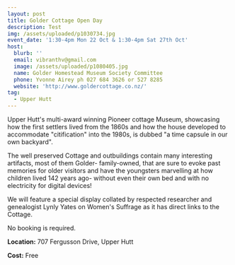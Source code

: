 ```yaml
---
layout: post
title: Golder Cottage Open Day
description: Test
img: /assets/uploaded/p1030734.jpg
event_date: '1:30-4pm Mon 22 Oct & 1:30-4pm Sat 27th Oct'
host:
  blurb: ''
  email: vibranthv@gmail.com
  image: /assets/uploaded/p1080405.jpg
  name: Golder Homestead Museum Society Committee
  phone: Yvonne Airey ph 027 684 3626 or 527 8285
  website: 'http://www.goldercottage.co.nz/'
tag:
  - Upper Hutt
---
```

Upper Hutt's multi-award winning Pioneer cottage Museum, showcasing how  the first settlers lived from the 1860s and how the house developed to accommodate "citification" into the 1980s, is dubbed "a time capsule in our own backyard". 

The well preserved Cottage and outbuildings contain many interesting artifacts, most of them Golder- family-owned,  that are sure to evoke past memories for older visitors and have the youngsters marvelling at how children lived 142 years ago- without even their own bed and with no electricity for digital devices!

We will feature a special display collated by  respected researcher and genealogist Lynly Yates on Women's Suffrage as it has direct  links to the Cottage.

No booking is required. 

**Location:** 707 Fergusson Drive, Upper Hutt

**Cost:** Free
